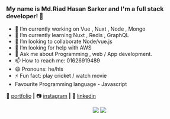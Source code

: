 ### My name is Md.Riad Hasan Sarker and I'm a full stack developer!  👋


- 🔭 I’m currently working on Vue , Nuxt , Node , Mongo
- 🌱 I’m currently learning Nuxt , Redis , GraphQL
- 👯 I’m looking to collaborate Node/vue.js
- 🤔 I’m looking for help with AWS
- 💬 Ask me about Programming , web / App development.
- 📫 How to reach me:  01626919489
- 😄 Pronouns: he/his
- ⚡ Fun fact: play cricket / watch movie
- Favourite Programming language - Javascript


🏡 [portfolio][portfolio] **|** 
📷 [instagram][instagram] **|** 
👔 [linkedin][linkedin]


[portfolio]: https://rothi.unaux.com
[instagram]: https://www.instagram.com/hasan_rothi/
[linkedin]: https://www.linkedin.com/in/md-riad-hasan-sarker-rothi-02289a142/


<p align="center">
  <img align="center" src="https://github-readme-stats.vercel.app/api/top-langs/?username=HasanRothi&theme=radical&hide_langs_below=1&layout=compact" />
 <img align="center" src="https://github-readme-stats.vercel.app/api?username=HasanRothi&&show_icons=true&title_color=ffffff&icon_color=bb2acf&text_color=daf7dc&bg_color=60a3bc" />
</p>
